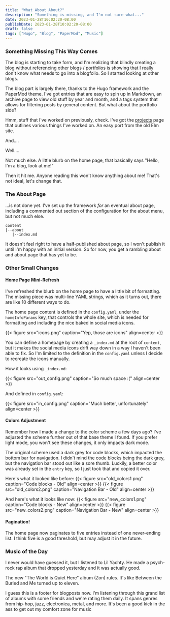 ```yaml
---
title: "What About About?"
description: "Something is missing, and I'm not sure what..."
date: 2023-01-28T10:02:20-08:00
publishDate: 2023-01-28T10:02:20-08:00
draft: false
tags: ["Hugo", "Blog", "PaperMod", "Music"]
---
```


### Something Missing This Way Comes

The blog is starting to take form, and I'm realizing that blindly creating a blog without referencing other blogs / portfolios is showing that I really don't know what needs to go into a blogfolio. So I started looking at other blogs.

The blog part is largely there, thanks to the Hugo framework and the PaperMod theme. I've got entries that are easy to spin up in Markdown, an archive page to view old stuff by year and month, and a tags system that allows for filtering posts by general content. But what about the portfolio side?

Hmm, stuff that I've worked on previously, check. I've got the [projects](https://gilbertdev.net/projects/) page that outlines various things I've worked on. An easy port from the old Elm site.

And....

Well....

Not much else. A little blurb on the home page, that basically says "Hello, I'm a blog, look at me!"

Then it hit me. Anyone reading this won't know anything about me! That's not ideal, let's change that.

### The About Page
...is not done yet. I've set up the framework *for* an eventual about page, including a commented out section of the configuration for the about menu, but not much else. 
```
content
|--about
   |--index.md
```

It doesn't feel right to have a half-published about page, so I won't publish it until I'm happy with an initial version. So for now, you get a rambling about and about page that has yet to be.

### Other Small Changes

#### Home Page Mini-Refresh

I've refreshed the blurb on the home page to have a little bit of formatting. The missing piece was multi-line YAML strings, which as it turns out, there are like 10 different ways to do.

The home page content is defined in the `config.yaml`, under the `homeInfoParams` key, that controls the whole site, which is needed for formatting and including the nice baked in social media icons.

{{< figure src="icons.png" caption="Yep, those are icons" align=center >}}

You can define a homepage by creating a `_index.md` at the root of `content`, but it makes the social media icons drift way down in a way I haven't been able to fix. So I'm limited to the definition in the `config.yaml` unless I decide to recreate the icons manually.

How it looks using `_index.md`:

{{< figure src="out_config.png" caption="So much space :(" align=center >}}

And defined in `config.yaml`:

{{< figure src="in_config.png" caption="Much better, unfortunately" align=center >}}

#### Colors Adjustment

Remember how I made a change to the color scheme a few days ago? I've adjusted the scheme further out of that base theme I found. If you prefer light mode, you won't see these changes, it only impacts dark mode.

The original scheme used a dark grey for code blocks, which impacted the bottom bar for navigation. I didn't mind the code blocks being the dark grey, but the navigation bar stood out like a sore thumb. Luckily, a better color was already set in the `entry` key, so I just took that and copied it over.

Here's what it looked like before:
{{< figure src="old_colors1.png" caption="Code blocks - Old" align=center >}}
{{< figure src="old_colors2.png" caption="Navigation Bar - Old" align=center >}}

And here's what it looks like now:
{{< figure src="new_colors1.png" caption="Code blocks - New" align=center >}}
{{< figure src="new_colors2.png" caption="Navigation Bar - New" align=center >}}

#### Pagination!

The home page now paginates to five entries instead of one never-ending list. I think five is a good threshold, but may adjust it in the future.

### Music of the Day

I never would have guessed it, but I listened to Lil Yachty. He made a psych-rock rap album that dropped yesterday and it was actually good.

The new "The World is Quiet Here" album (Zon) rules. It's like Between the Buried and Me turned up to eleven.

I guess this is a footer for blogposts now. I'm listening through this grand list of albums with some friends and we're rating them daily. It spans genres from hip-hop, jazz, electronica, metal, and more. It's been a good kick in the ass to get out my comfort zone for music